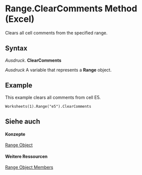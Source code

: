 
# Range.ClearComments Method (Excel)

Clears all cell comments from the specified range.


## Syntax

 _Ausdruck_. **ClearComments**

 _Ausdruck_ A variable that represents a **Range** object.


## Example

This example clears all comments from cell E5.


```
Worksheets(1).Range("e5").ClearComments
```


## Siehe auch


#### Konzepte


[Range Object](b8207778-0dcc-4570-1234-f130532cc8cd.md)
#### Weitere Ressourcen


[Range Object Members](http://msdn.microsoft.com/library/4336bf81-1e63-7e44-1792-baf366a027a7%28Office.15%29.aspx)